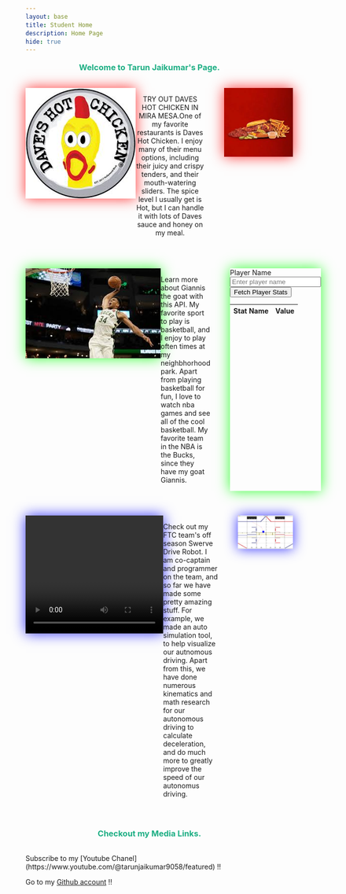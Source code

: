 ```yaml
---
layout: base
title: Student Home 
description: Home Page
hide: true
---
```



<h3>Welcome to Tarun Jaikumar's Page.</h3>



<div class="hobby-container">
    <img src="images/notebooks/foundation/DavesHotChicken.jpeg" alt="Daves Hot Chicken" class="main-image">
   <p class="daves-text">
            TRY OUT DAVES HOT CHICKEN IN MIRA MESA.One of my favorite restaurants is Daves Hot Chicken. I enjoy many of their menu options, including their juicy and crispy tenders, and their mouth-watering sliders. The spice level I usually get is Hot, but I can handle it with lots of Daves sauce and honey on my meal.
    </p>
    <img src="images/notebooks/foundation/davesfood.jpeg" alt="Side Image" class="Side-image">
</div>







<div class="hobby-container">
    <img src="images/notebooks/foundation/Basketball.jpeg" alt="Basketball Giannis" class="main-image2">
    <p class="basketball-text">
            Learn more about Giannis the goat with this API. My favorite sport to play is basketball, and I enjoy to play often times at my neighbhorhood park. Apart from playing basketball for fun, I love to watch nba games and see all of the cool basketball. My favorite team in the NBA is the Bucks, since they have my goat Giannis.
    </p>
    <div class="nbastats">
        <label for="playerName">Player Name</label>
        <input type="text" id="playerName" placeholder="Enter player name">
        <button id="fetchPlayerStats">Fetch Player Stats</button>
        <table id="playerStatsTable">
        <thead>
                <tr>
                    <th>Stat Name</th>
                    <th>Value</th>
                </tr>
            </thead>
            <tbody>
            </tbody>
        </table>
    </div>
</div>








<div class="hobby-container">
    <video src="Videos/Robotics.mp4" width="280" height="240" controls class="video-class"></video>
   <p class="RTT-text">
            Check out my FTC team's off season Swerve Drive Robot. I am co-captain and programmer on the team, and so far we have made some pretty amazing stuff. For example, we made an auto simulation tool, to help visualize our autnomous driving. Apart from this, we have done numerous kinematics and math research for our autonomous driving to calculate deceleration, and do much more to greatly improve the speed of our autonomus driving. 
    </p>
    <img src="images/notebooks/foundation/Ftcsimexample.png" alt="Side Image" class="Side-image3">
</div>



<h3>Checkout my Media Links.</h3>
Subscribe to my [Youtube Chanel](https://www.youtube.com/@tarunjaikumar9058/featured) !!

Go to my [Github account](https://github.com/tarunja1ks) !!











<style>
    .hobby-container {
        display:grid;
        grid-template-columns: repeat(3,1fr);
        margin-bottom:50px;
    }

    .main-image {
        max-width: 500px;
        margin-bottom:50px;
         animation: moving-glow 2s infinite;
        
    }

    .main-image2{
        max-width: 500px;
        margin-bottom:70px;
         animation: moving-glow2 2s infinite;
    }

    .daves-text {
        position: relative;
        display: inline-block;
        text-align: center;
        max-width: 320px; 
    }

    .hobby-description {
        margin-bottom: 10px; 
    }

    .Side-image {
        display: block;
        margin-left: 40px;
        animation: moving-glow 2s infinite;
    }

    .Side-image3 {
        display: block;
        margin-left: 40px;
        animation: moving-glow3 2s infinite;
    }

    .video-class {
        animation: moving-glow3 2s infinite;
    }

    .nbastats{
         margin-left: 40px;
         animation: moving-glow2 2s infinite;
    }


    @keyframes moving-glow3 {
        0% {
            box-shadow: 0 0 10px rgba(0, 0, 255, 0.8);
        }
        50% {
            box-shadow: 0 0 30px rgba(0, 0, 255, 0.8);
        }
        100% {
            box-shadow: 0 0 10px rgba(0, 0, 255, 0.8);
        }
    }

    @keyframes moving-glow2 {
        0% {
            box-shadow: 0 0 10px rgba(0, 255, 0, 0.8)
        }
        50% {
             box-shadow: 0 0 30px rgba(0, 255, 0, 0.8)
        }
        100% {
            box-shadow: 0 0 10px rgba(0, 255, 0, 0.8)
        }
    }

    @keyframes moving-glow {
        0% {
            box-shadow: 0 0 10px rgba(255, 0, 0, 0.8);
        }
        50% {
            box-shadow: 0 0 30px rgba(255, 0, 0, 0.8);
        }
        100% {
            box-shadow: 0 0 10px rgba(255, 0, 0, 0.8);
        }
    }

   @keyframes bounce {
            0%, 20%, 50%, 80%, 100% {
                transform: translateY(0);
                color: #0D98BA; 
            }
            40% {
                transform: translateY(-5px); 
                color: #32cd32; 
            }
            60% {
                transform: translateY(-5px); /
                color: #32cd32; 
            }
    }
    h3 {
        text-align: center;
        margin: 20px 0; 
        margin-bottom:30px;
        color: #ff4500; 
        animation: bounce 2s infinite;
    }

</style>




<script>
        document.getElementById('fetchPlayerStats').addEventListener('click', () => {
            var playerName = document.getElementById('playerName').value;
            // var endpoint='https://api-nba-v1.p.rapidapi.com/players?name='+playerName;
            // endpoint="https://api-nba-v1.p.rapidapi.com/players/firstName/Alex";
            const endpoint = `http://b8c40s8.143.198.70.30.sslip.io/api/PlayerDataAdvancedPlayoffs/name/`+playerName;
            if (playerName) {
               fetch(endpoint, {
                    method: 'GET',
                    headers: {
                        // 'x-rapidapi-host': 'api-nba-v1.p.rapidapi.com',
                        // 'x-rapidapi-key': 'dbbcecd80emsh3f4c3a22ac2989ep17e836jsn8ae47631551a'
                    }
                })
                .then(response => response.json())
                .then(data => {
                    // console.log(data);
                    var maxAge=Number(data[0]['age']); // i iterate to get the maximum age to get the latest stats
                    var cur_stats=data[0];
                    for(let i=0;i<data.length;i++){
                        if(Number(data[i]['age'])>maxAge){
                            maxAge=data[i]['age'];
                            cur_stats=data[i];
                        }
                    }
                    console.log(maxAge);
                    console.log(cur_stats);
                    const tableBody = document.getElementById('playerStatsTable').getElementsByTagName('tbody')[0];
                    tableBody.innerHTML = '';
                    Object.entries(cur_stats).forEach(([key, value]) => {
                                const excludedStats = [
                                    'ftr', 'offensiveRBPercent', 'defensiveRBPercent', 'totalRBPercent', 
                                    'assistPercent', 'stealPercent', 'blockPercent', 'turnoverPercent', 
                                    'usagePercent', 'offensiveWS', 'defensiveWS', 'winShares', 
                                    'winSharesPer', 'offensiveBox', 'defensiveBox', 'box', 'vorp','games','minutesPlayed','per','tsPercent',
                                ];
                                if (excludedStats.includes(key)) return;

                                const row = tableBody.insertRow();
                                const cell1 = row.insertCell(0);
                                const cell2 = row.insertCell(1);
                                cell1.textContent = key; 
                                cell2.textContent = value;
                            });

                    })
                .catch(error => {
                    console.error('Error:', error);
                });
            } else {
                console.error('Please enter a player name.');
            }
        });
</script>